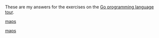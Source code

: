 These are my answers for the exercises on the [Go programming language tour](http://tour.golang.org/).

[maps](http://tour.golang.org/moretypes/19)

[maps](exercise/maps.go)